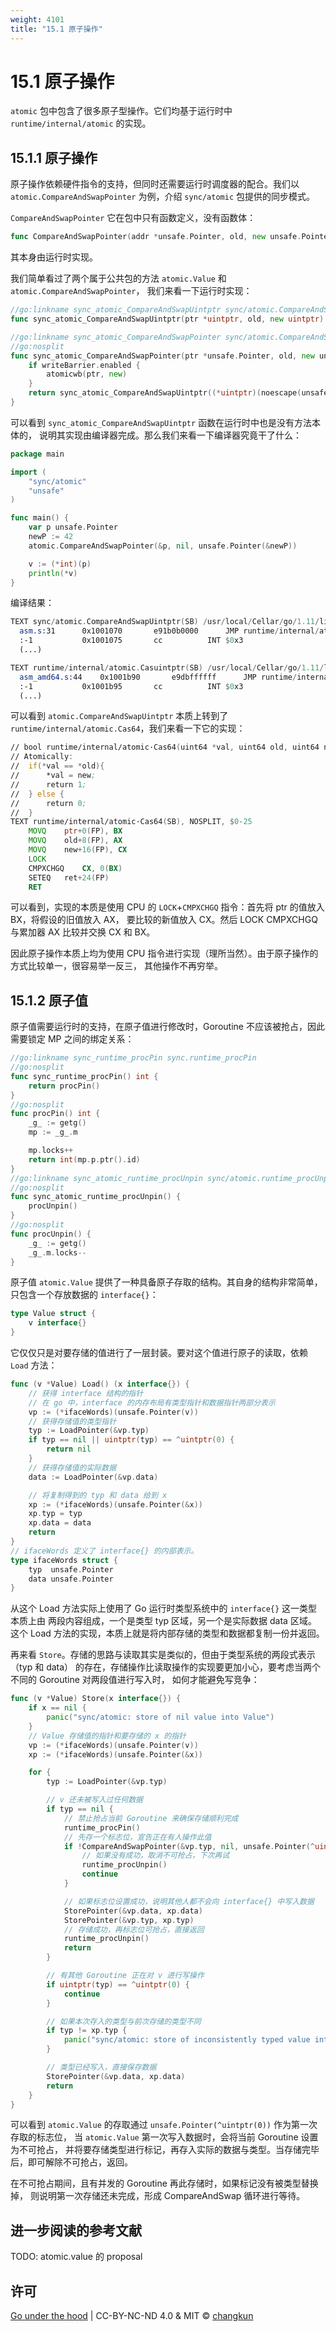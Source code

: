 ```yaml
---
weight: 4101
title: "15.1 原子操作"
---
```


# 15.1 原子操作

`atomic` 包中包含了很多原子型操作。它们均基于运行时中 `runtime/internal/atomic` 的实现。

## 15.1.1 原子操作

原子操作依赖硬件指令的支持，但同时还需要运行时调度器的配合。我们以
`atomic.CompareAndSwapPointer` 为例，介绍 `sync/atomic` 包提供的同步模式。

`CompareAndSwapPointer` 它在包中只有函数定义，没有函数体：

```go
func CompareAndSwapPointer(addr *unsafe.Pointer, old, new unsafe.Pointer) (swapped bool)
```

其本身由运行时实现。

我们简单看过了两个属于公共包的方法 `atomic.Value` 和 `atomic.CompareAndSwapPointer`，
我们来看一下运行时实现：

```go
//go:linkname sync_atomic_CompareAndSwapUintptr sync/atomic.CompareAndSwapUintptr
func sync_atomic_CompareAndSwapUintptr(ptr *uintptr, old, new uintptr) bool

//go:linkname sync_atomic_CompareAndSwapPointer sync/atomic.CompareAndSwapPointer
//go:nosplit
func sync_atomic_CompareAndSwapPointer(ptr *unsafe.Pointer, old, new unsafe.Pointer) bool {
	if writeBarrier.enabled {
		atomicwb(ptr, new)
	}
	return sync_atomic_CompareAndSwapUintptr((*uintptr)(noescape(unsafe.Pointer(ptr))), uintptr(old), uintptr(new))
}
```

可以看到 `sync_atomic_CompareAndSwapUintptr` 函数在运行时中也是没有方法本体的，
说明其实现由编译器完成。那么我们来看一下编译器究竟干了什么：

```go
package main

import (
	"sync/atomic"
	"unsafe"
)

func main() {
	var p unsafe.Pointer
	newP := 42
	atomic.CompareAndSwapPointer(&p, nil, unsafe.Pointer(&newP))

	v := (*int)(p)
	println(*v)
}
```

编译结果：

```asm
TEXT sync/atomic.CompareAndSwapUintptr(SB) /usr/local/Cellar/go/1.11/libexec/src/sync/atomic/asm.s
  asm.s:31		0x1001070		e91b0b0000		JMP runtime/internal/atomic.Casuintptr(SB)	
  :-1			0x1001075		cc			INT $0x3					
  (...)

TEXT runtime/internal/atomic.Casuintptr(SB) /usr/local/Cellar/go/1.11/libexec/src/runtime/internal/atomic/asm_amd64.s
  asm_amd64.s:44	0x1001b90		e9dbffffff		JMP runtime/internal/atomic.Cas64(SB)	
  :-1			0x1001b95		cc			INT $0x3				
  (...)
```

可以看到 `atomic.CompareAndSwapUintptr` 本质上转到了 `runtime/internal/atomic.Cas64`，我们来看一下它的实现：

```asm
// bool	runtime∕internal∕atomic·Cas64(uint64 *val, uint64 old, uint64 new)
// Atomically:
//	if(*val == *old){
//		*val = new;
//		return 1;
//	} else {
//		return 0;
//	}
TEXT runtime∕internal∕atomic·Cas64(SB), NOSPLIT, $0-25
	MOVQ	ptr+0(FP), BX
	MOVQ	old+8(FP), AX
	MOVQ	new+16(FP), CX
	LOCK
	CMPXCHGQ	CX, 0(BX)
	SETEQ	ret+24(FP)
	RET
```

可以看到，实现的本质是使用 CPU 的 `LOCK`+`CMPXCHGQ` 指令：首先将 ptr 的值放入 BX，将假设的旧值放入 AX，
要比较的新值放入 CX。然后 LOCK CMPXCHGQ 与累加器 AX 比较并交换 CX 和 BX。

因此原子操作本质上均为使用 CPU 指令进行实现（理所当然）。由于原子操作的方式比较单一，很容易举一反三，
其他操作不再穷举。

## 15.1.2 原子值

原子值需要运行时的支持，在原子值进行修改时，Goroutine 不应该被抢占，因此需要锁定 MP 之间的绑定关系：

```go
//go:linkname sync_runtime_procPin sync.runtime_procPin
//go:nosplit
func sync_runtime_procPin() int {
	return procPin()
}
//go:nosplit
func procPin() int {
	_g_ := getg()
	mp := _g_.m

	mp.locks++
	return int(mp.p.ptr().id)
}
//go:linkname sync_atomic_runtime_procUnpin sync/atomic.runtime_procUnpin
//go:nosplit
func sync_atomic_runtime_procUnpin() {
	procUnpin()
}
//go:nosplit
func procUnpin() {
	_g_ := getg()
	_g_.m.locks--
}
```

原子值 `atomic.Value` 提供了一种具备原子存取的结构。其自身的结构非常简单，
只包含一个存放数据的 `interface{}`：

```go
type Value struct {
	v interface{}
}
```

它仅仅只是对要存储的值进行了一层封装。要对这个值进行原子的读取，依赖 `Load` 方法：

```go
func (v *Value) Load() (x interface{}) {
	// 获得 interface 结构的指针
	// 在 go 中，interface 的内存布局有类型指针和数据指针两部分表示
	vp := (*ifaceWords)(unsafe.Pointer(v))
	// 获得存储值的类型指针
	typ := LoadPointer(&vp.typ)
	if typ == nil || uintptr(typ) == ^uintptr(0) {
		return nil
	}
	// 获得存储值的实际数据
	data := LoadPointer(&vp.data)

	// 将复制得到的 typ 和 data 给到 x
	xp := (*ifaceWords)(unsafe.Pointer(&x))
	xp.typ = typ
	xp.data = data
	return
}
// ifaceWords 定义了 interface{} 的内部表示。
type ifaceWords struct {
	typ  unsafe.Pointer
	data unsafe.Pointer
}
```

从这个 Load 方法实际上使用了 Go 运行时类型系统中的 `interface{}` 这一类型本质上由
两段内容组成，一个是类型 typ 区域，另一个是实际数据 data 区域。
这个 Load 方法的实现，本质上就是将内部存储的类型和数据都复制一份并返回。

再来看 `Store`。存储的思路与读取其实是类似的，但由于类型系统的两段式表示（typ 和 data）
的存在，存储操作比读取操作的实现要更加小心，要考虑当两个不同的 Goroutine 对两段值进行写入时，
如何才能避免写竞争：

```go
func (v *Value) Store(x interface{}) {
	if x == nil {
		panic("sync/atomic: store of nil value into Value")
	}
	// Value 存储值的指针和要存储的 x 的指针
	vp := (*ifaceWords)(unsafe.Pointer(v))
	xp := (*ifaceWords)(unsafe.Pointer(&x))

	for {
		typ := LoadPointer(&vp.typ)

		// v 还未被写入过任何数据
		if typ == nil {
			// 禁止抢占当前 Goroutine 来确保存储顺利完成
			runtime_procPin()
			// 先存一个标志位，宣告正在有人操作此值
			if !CompareAndSwapPointer(&vp.typ, nil, unsafe.Pointer(^uintptr(0))) {
				// 如果没有成功，取消不可抢占，下次再试
				runtime_procUnpin()
				continue
			}

			// 如果标志位设置成功，说明其他人都不会向 interface{} 中写入数据
			StorePointer(&vp.data, xp.data)
			StorePointer(&vp.typ, xp.typ)
			// 存储成功，再标志位可抢占，直接返回
			runtime_procUnpin()
			return
		}

		// 有其他 Goroutine 正在对 v 进行写操作
		if uintptr(typ) == ^uintptr(0) {
			continue
		}

		// 如果本次存入的类型与前次存储的类型不同
		if typ != xp.typ {
			panic("sync/atomic: store of inconsistently typed value into Value")
		}

		// 类型已经写入，直接保存数据
		StorePointer(&vp.data, xp.data)
		return
	}
}
```

可以看到 `atomic.Value` 的存取通过 `unsafe.Pointer(^uintptr(0))` 作为第一次存取的标志位，
当 `atomic.Value` 第一次写入数据时，会将当前 Goroutine 设置为不可抢占，
并将要存储类型进行标记，再存入实际的数据与类型。当存储完毕后，即可解除不可抢占，返回。

在不可抢占期间，且有并发的 Goroutine 再此存储时，如果标记没有被类型替换掉，
则说明第一次存储还未完成，形成 CompareAndSwap 循环进行等待。

## 进一步阅读的参考文献

TODO: atomic.value 的 proposal

## 许可

[Go under the hood](https://github.com/golang-design/under-the-hood) | CC-BY-NC-ND 4.0 & MIT &copy; [changkun](https://changkun.de)